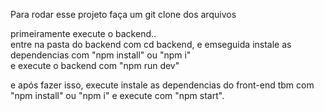 Para rodar esse projeto faça um git clone dos arquivos

primeiramente execute o backend.. <br/>
entre na pasta do backend com cd backend, e emseguida instale as dependencias com "npm install" ou "npm i"<br/>
e execute o backend com "npm run dev"<br/>

e após fazer isso, execute instale as dependencias do front-end tbm com "npm install" ou "npm i" e execute com "npm start".
